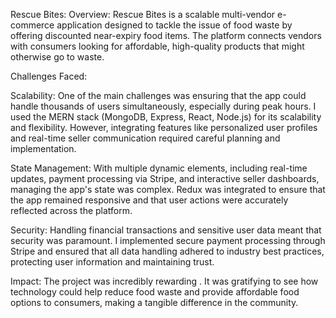Rescue Bites:
Overview:
Rescue Bites is a scalable multi-vendor e-commerce application designed to tackle the issue of food waste by offering discounted near-expiry food items. The platform connects vendors with consumers looking for affordable, high-quality products that might otherwise go to waste.

Challenges Faced:

Scalability: One of the main challenges was ensuring that the app could handle thousands of users simultaneously, especially during peak hours. I used the MERN stack (MongoDB, Express, React, Node.js) for its scalability and flexibility. However, integrating features like personalized user profiles and real-time seller communication required careful planning and implementation.

State Management: With multiple dynamic elements, including real-time updates, payment processing via Stripe, and interactive seller dashboards, managing the app's state was complex. Redux was integrated to ensure that the app remained responsive and that user actions were accurately reflected across the platform.

Security: Handling financial transactions and sensitive user data meant that security was paramount. I implemented secure payment processing through Stripe and ensured that all data handling adhered to industry best practices, protecting user information and maintaining trust.

Impact:
The project was incredibly rewarding . It was gratifying to see how technology could help reduce food waste and provide affordable food options to consumers, making a tangible difference in the community.
